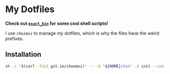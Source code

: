 # My Dotfiles

**Check out [`exact_bin`](https://github.com/georgewitteman/dotfiles/tree/master/exact_dot_bin) for some cool shell scripts!**

I use `chezmoi` to manage my dotfiles, which is why the files have the weird prefixes.

## Installation

```bash
sh -c "$(curl -fsLS git.io/chezmoi)" -- -b "${HOME}/bin" -d init --use-builtin-git on --apply georgewitteman
```
